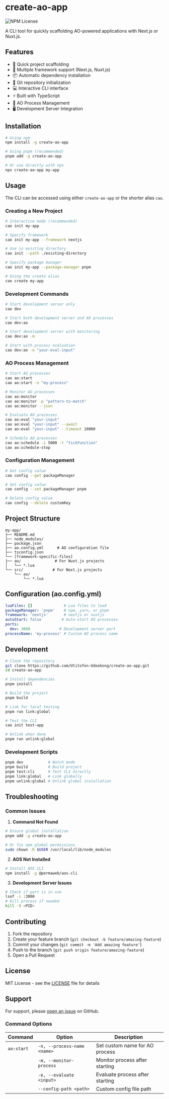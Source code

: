 # create-ao-app 
![NPM License](https://img.shields.io/npm/l/create-ao-app)

A CLI tool for quickly scaffolding AO-powered applications with Next.js or Nuxt.js.

## Features

- 🚀 Quick project scaffolding
- 🔄 Multiple framework support (Next.js, Nuxt.js)
- 📦 Automatic dependency installation
- 🎯 Git repository initialization
- 💻 Interactive CLI interface
- ⚡️ Built with TypeScript
- 🔧 AO Process Management
- 🖥️ Development Server Integration

## Installation

```bash
# Using npm
npm install -g create-ao-app

# Using pnpm (recommended)
pnpm add -g create-ao-app

# Or use directly with npx
npx create-ao-app my-app
```

## Usage

The CLI can be accessed using either `create-ao-app` or the shorter alias `cao`.

### Creating a New Project

```bash
# Interactive mode (recommended)
cao init my-app

# Specify framework
cao init my-app --framework nextjs

# Use in existing directory
cao init --path ./existing-directory

# Specify package manager
cao init my-app --package-manager pnpm

# Using the create alias
cao create my-app
```

### Development Commands

```bash
# Start development server only
cao dev

# Start both development server and AO processes
cao dev:ao

# Start development server with monitoring
cao dev:ao -m

# Start with process evaluation
cao dev:ao -e "your-eval-input"
```

### AO Process Management

```bash
# Start AO processes
cao ao:start
cao ao:start -n "my-process"

# Monitor AO processes
cao ao:monitor
cao ao:monitor -p "pattern-to-match"
cao ao:monitor --json

# Evaluate AO processes
cao ao:eval "your-input"
cao ao:eval "your-input" --await
cao ao:eval "your-input" --timeout 10000

# Schedule AO processes
cao ao:schedule -i 5000 -t "tickFunction"
cao ao:schedule-stop
```

### Configuration Management

```bash
# Get config value
cao config --get packageManager

# Set config value
cao config --set packageManager pnpm

# Delete config value
cao config --delete customKey
```

## Project Structure

```
my-app/
├── README.md
├── node_modules/
├── package.json
├── ao.config.yml      # AO configuration file
├── tsconfig.json
└── [framework-specific-files]
├── ao/               # For Nuxt.js projects
│   └── *.lua
└── src/             # For Next.js projects
    └── ao/
        └── *.lua
```

## Configuration (ao.config.yml)

```yaml
luaFiles: []              # Lua files to load
packageManager: 'pnpm'    # npm, yarn, or pnpm
framework: 'nextjs'       # nextjs or nuxtjs
autoStart: false         # Auto-start AO processes
ports:
  dev: 3000             # Development server port
processName: 'my-process' # Custom AO process name
```

## Development

```bash
# Clone the repository
git clone https://github.com/Utitofon-Udoekong/create-ao-app.git
cd create-ao-app

# Install dependencies
pnpm install

# Build the project
pnpm build

# Link for local testing
pnpm run link:global

# Test the CLI
cao init test-app

# Unlink when done
pnpm run unlink:global
```

### Development Scripts

```bash
pnpm dev           # Watch mode
pnpm build         # Build project
pnpm test:cli      # Test CLI directly
pnpm link:global   # Link globally
pnpm unlink:global # Unlink global installation
```

## Troubleshooting

### Common Issues

1. **Command Not Found**
```bash
# Ensure global installation
pnpm add -g create-ao-app

# Or fix npm global permissions
sudo chown -R $USER /usr/local/lib/node_modules
```

2. **AOS Not Installed**
```bash
# Install AOS CLI
npm install -g @permaweb/aos-cli
```

3. **Development Server Issues**
```bash
# Check if port is in use
lsof -i :3000
# Kill process if needed
kill -9 <PID>
```

## Contributing

1. Fork the repository
2. Create your feature branch (`git checkout -b feature/amazing-feature`)
3. Commit your changes (`git commit -m 'Add amazing feature'`)
4. Push to the branch (`git push origin feature/amazing-feature`)
5. Open a Pull Request

## License

MIT License - see the [LICENSE](LICENSE) file for details

## Support

For support, please [open an issue](https://github.com/Utitofon-Udoekong/create-ao-app/issues) on GitHub.

### Command Options

| Command | Option | Description |
|---------|--------|-------------|
| `ao:start` | `-n, --process-name <name>` | Set custom name for AO process |
| | `-m, --monitor-process` | Monitor process after starting |
| | `-e, --evaluate <input>` | Evaluate process after starting |
| | `--config-path <path>` | Custom config file path |